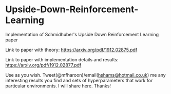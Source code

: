 # Upside-Down-Reinforcement-Learning
Implementation of Schmidhuber's Upside Down Reinforcement Learning paper

Link to paper with theory: https://arxiv.org/pdf/1912.02875.pdf

Link to paper with implementation details and results: https://arxiv.org/pdf/1912.02877.pdf

Use as you wish. Tweet(@mfharoon)/email(hshams@hotmail.co.uk) me any interesting results you find and sets of hyperparameters that work for particular environments. I will share here. Thanks!
